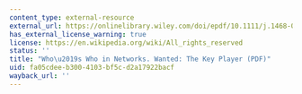 ```yaml
---
content_type: external-resource
external_url: https://onlinelibrary.wiley.com/doi/epdf/10.1111/j.1468-0262.2006.00709.x
has_external_license_warning: true
license: https://en.wikipedia.org/wiki/All_rights_reserved
status: ''
title: "Who\u2019s Who in Networks. Wanted: The Key Player (PDF)"
uid: fa05cdee-b300-4103-bf5c-d2a17922bacf
wayback_url: ''
---
```

